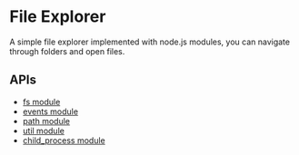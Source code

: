 # File Explorer

A simple file explorer implemented with node.js modules, you can navigate through
folders and open files.

## APIs

* [fs module](http://nodejs.org/api/fs.html)
* [events module](http://nodejs.org/api/events.html)
* [path module](http://nodejs.org/api/path.html)
* [util module](http://nodejs.org/api/util.html)
* [child_process module](http://nodejs.org/api/child_process.html)
